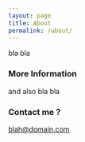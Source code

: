 ```yaml
---
layout: page
title: About
permalink: /about/
---
```


bla bla

### More Information

and also bla bla

### Contact me ?

[blah@domain.com](mailto:blah@domain.com)
